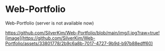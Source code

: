 # Web-Portfolio
Web-Portfolio (server is not available now)

https://github.com/SilverKim/Web-Portfolio/blob/main/img/I.jpg?raw=true![image](https://github.com/SilverKim/Web-Portfolio/assets/33801778/2b9c6a8b-7017-4727-9b9d-b97b88edff60)

